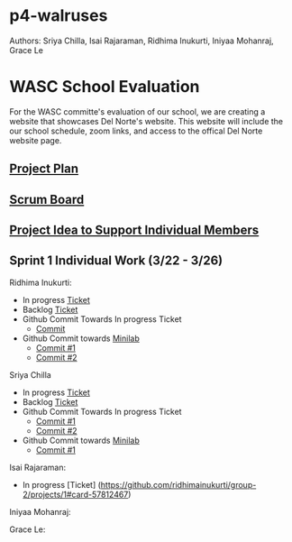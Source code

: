 # p4-walruses
Authors: Sriya Chilla, Isai Rajaraman, Ridhima Inukurti, Iniyaa Mohanraj, Grace Le

# WASC School Evaluation
For the WASC committe's evaluation of our school, we are creating a website that showcases Del Norte's website. This website will include the our school schedule, zoom links, and access to the offical Del Norte website page. 

## [Project Plan](https://docs.google.com/presentation/d/1rOeBUSWEfO3Z_pq9emZUawKFRtPyqgKsz_CeKIXD_Cs/edit?usp=sharing)
## [Scrum Board](https://github.com/ridhimainukurti/group-2/projects/1)
## [Project Idea to Support Individual Members](https://docs.google.com/presentation/d/1rOeBUSWEfO3Z_pq9emZUawKFRtPyqgKsz_CeKIXD_Cs/edit#slide=id.gc7bcb5c930_0_3)

## Sprint 1 Individual Work (3/22 - 3/26)

Ridhima Inukurti: 
 - In progress [Ticket](https://github.com/ridhimainukurti/group-2/projects/1#card-57812432)
 - Backlog [Ticket](https://github.com/ridhimainukurti/group-2/projects/1#card-57812437)
 - Github Commit Towards In progress Ticket
   - [Commit](https://github.com/ridhimainukurti/group-2/commit/d145a35b1df26169f05049f3c79050313711ef72#diff-987e401d5516c8765502085102cf766cb564570c05acd7ebb9c9c655d2ca27ea)
 - Github Commit towards [Minilab](https://github.com/ridhimainukurti/group-2/tree/main/Blueprints)
   - [Commit #1](https://github.com/ridhimainukurti/group-2/commit/ac3a2e3fa04d431d34c537386cc2e2e7f038f2c9#diff-9e350bb02a53858996ec70148e2dd2fd375ebaceaebe86341ecfaf44b62e3763) 
   - [Commit #2](https://github.com/ridhimainukurti/group-2/commit/875f831df7a592d51d3f1cd2ccf66124d4d983f2#diff-9e350bb02a53858996ec70148e2dd2fd375ebaceaebe86341ecfaf44b62e3763) 

Sriya Chilla 
 - In progress [Ticket](https://github.com/ridhimainukurti/group-2/projects/1#card-57812426)
 - Backlog [Ticket](https://github.com/ridhimainukurti/group-2/projects/1#card-57812456)
 - Github Commit Towards In progress Ticket
   - [Commit #1](https://github.com/ridhimainukurti/group-2/commit/cf377158c080f23e919a4259d6d39c09d083c4d6)
   - [Commit #2](https://github.com/ridhimainukurti/group-2/commit/6dd18d1c642a6c53a78b71bd545d226af678c584)
 - Github Commit towards [Minilab](https://github.com/ridhimainukurti/group-2/tree/main/Blueprints)
   - [Commit #1](https://github.com/ridhimainukurti/group-2/commit/969676d6fc14fd9986a404101ce35a9e3e03fbfe)

Isai Rajaraman: 
- In progress [Ticket] (https://github.com/ridhimainukurti/group-2/projects/1#card-57812467)

Iniyaa Mohanraj: 

Grace Le: 
